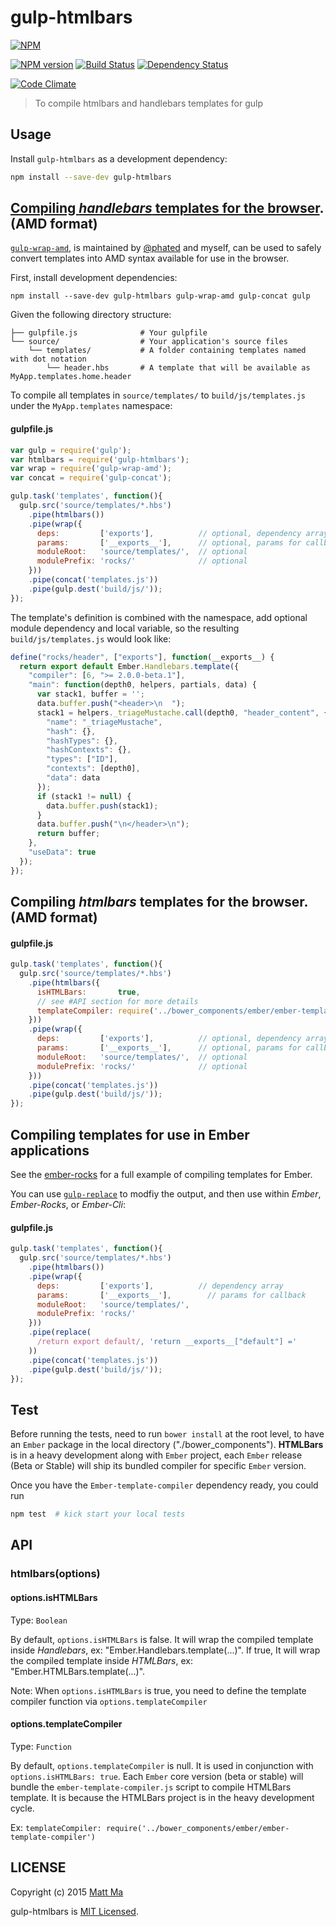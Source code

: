 # gulp-htmlbars

[![NPM][npm-badge-image]][npm-badge-url]

[![NPM version][npm-image]][npm-url]   [![Build Status][travis-image]][travis-url]   [![Dependency Status][dependency-image]][dependency-url]

[![Code Climate][code-climate-image]][code-climate-url]


> To compile htmlbars and handlebars templates for gulp

## Usage

Install `gulp-htmlbars` as a development dependency:

```bash
npm install --save-dev gulp-htmlbars
```

## [Compiling *handlebars* templates for the browser](examples/amd). (**AMD format**)

[`gulp-wrap-amd`](https://github.com/phated/gulp-wrap-amd.git), is maintained by [@phated](blaine@iceddev.com) and myself, can be used to safely convert templates into AMD syntax available for use in the browser.

First, install development dependencies:

```shell
npm install --save-dev gulp-htmlbars gulp-wrap-amd gulp-concat gulp
```

Given the following directory structure:

```
├── gulpfile.js              # Your gulpfile
└── source/                  # Your application's source files
    └── templates/           # A folder containing templates named with dot notation
        └── header.hbs       # A template that will be available as MyApp.templates.home.header
```

To compile all templates in `source/templates/` to `build/js/templates.js` under the `MyApp.templates` namespace:

#### gulpfile.js

```js
var gulp = require('gulp');
var htmlbars = require('gulp-htmlbars');
var wrap = require('gulp-wrap-amd');
var concat = require('gulp-concat');

gulp.task('templates', function(){
  gulp.src('source/templates/*.hbs')
    .pipe(htmlbars())
    .pipe(wrap({
      deps:         ['exports'],          // optional, dependency array
      params:       ['__exports__'],      // optional, params for callback
      moduleRoot:   'source/templates/',  // optional
      modulePrefix: 'rocks/'              // optional
    }))
    .pipe(concat('templates.js'))
    .pipe(gulp.dest('build/js/'));
});
```

The template's definition is combined with the namespace, add optional module dependency and local variable, so the resulting `build/js/templates.js` would look like:

```js
define("rocks/header", ["exports"], function(__exports__) {
  return export default Ember.Handlebars.template({
    "compiler": [6, ">= 2.0.0-beta.1"],
    "main": function(depth0, helpers, partials, data) {
      var stack1, buffer = '';
      data.buffer.push("<header>\n  ");
      stack1 = helpers._triageMustache.call(depth0, "header_content", {
        "name": "_triageMustache",
        "hash": {},
        "hashTypes": {},
        "hashContexts": {},
        "types": ["ID"],
        "contexts": [depth0],
        "data": data
      });
      if (stack1 != null) {
        data.buffer.push(stack1);
      }
      data.buffer.push("\n</header>\n");
      return buffer;
    },
    "useData": true
  });
});
```

## Compiling *htmlbars* templates for the browser. (**AMD format**)

#### gulpfile.js

```js
gulp.task('templates', function(){
  gulp.src('source/templates/*.hbs')
    .pipe(htmlbars({
      isHTMLBars:       true,
      // see #API section for more details
      templateCompiler: require('../bower_components/ember/ember-template-compiler')
    }))
    .pipe(wrap({
      deps:         ['exports'],          // optional, dependency array
      params:       ['__exports__'],      // optional, params for callback
      moduleRoot:   'source/templates/',  // optional
      modulePrefix: 'rocks/'              // optional
    }))
    .pipe(concat('templates.js'))
    .pipe(gulp.dest('build/js/'));
});
```

## Compiling templates for use in Ember applications

See the [ember-rocks](https://github.com/mattma/ember-rocks) for a full example of compiling templates for Ember.

You can use [`gulp-replace`](https://www.npmjs.com/package/gulp-replace) to modfiy the output, and then use within *Ember*, *Ember-Rocks*, or *Ember-Cli*:

#### gulpfile.js

```js
gulp.task('templates', function(){
  gulp.src('source/templates/*.hbs')
    .pipe(htmlbars())
    .pipe(wrap({
      deps:         ['exports'],          // dependency array
      params:       ['__exports__'],        // params for callback
      moduleRoot:   'source/templates/',
      modulePrefix: 'rocks/'
    }))
    .pipe(replace(
      /return export default/, 'return __exports__["default"] ='
    ))
    .pipe(concat('templates.js'))
    .pipe(gulp.dest('build/js/'));
});
```

## Test

Before running the tests, need to run `bower install` at the root level, to have an `Ember` package in the local directory ("./bower_components").
**HTMLBars** is in a heavy development along with `Ember` project, each `Ember` release (Beta or Stable) will ship its bundled compiler for specific `Ember` version.

Once you have the `Ember-template-compiler` dependency ready, you could run

```bash
npm test  # kick start your local tests
```

## API

### htmlbars(options)

#### options.isHTMLBars
Type: `Boolean`

By default, `options.isHTMLBars` is false. It will wrap the compiled template inside *Handlebars*, ex: "Ember.Handlebars.template(...)". If true,
It will wrap the compiled template inside *HTMLBars*, ex: "Ember.HTMLBars.template(...)".

Note: When `options.isHTMLBars` is true, you need to define the template compiler function via `options.templateCompiler`

#### options.templateCompiler
Type: `Function`

By default, `options.templateCompiler` is null. It is used in conjunction with `options.isHTMLBars: true`. Each `Ember` core version (beta or stable)
will bundle the `ember-template-compiler.js` script to compile HTMLBars template. It is because the HTMLBars project is in the heavy development cycle.

Ex: `templateCompiler: require('../bower_components/ember/ember-template-compiler')`


## LICENSE

Copyright (c) 2015 [Matt Ma](http://mattmadesign.com)

gulp-htmlbars is [MIT Licensed](./LICENSE.md).

[npm-badge-url]: https://nodei.co/npm/gulp-htmlbars/
[npm-badge-image]: https://nodei.co/npm/gulp-htmlbars.png

[npm-url]: https://www.npmjs.org/package/gulp-htmlbars
[npm-image]: http://img.shields.io/npm/v/npm.svg

[travis-image]: https://travis-ci.org/mattma/gulp-htmlbars.svg
[travis-url]: https://travis-ci.org/mattma/gulp-htmlbars

[dependency-image]: http://img.shields.io/david/strongloop/express.svg
[dependency-url]: https://david-dm.org/mattma/gulp-htmlbars

[code-climate-image]: https://codeclimate.com/github/mattma/gulp-htmlbars/badges/gpa.svg
[code-climate-url]: https://codeclimate.com/github/mattma/gulp-htmlbars
